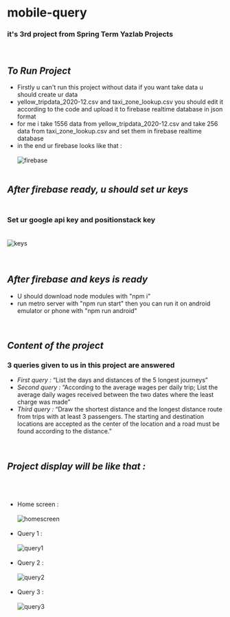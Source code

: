 # mobile-query
### it's 3rd project from Spring Term Yazlab Projects
<br/>

## *To Run Project*
  - Firstly u can't run this project without data if you want take data u should create ur data
  - yellow_tripdata_2020-12.csv and taxi_zone_lookup.csv you should edit it according to the code and upload it to firebase realtime database in json format
  - for me i take 1556 data from yellow_tripdata_2020-12.csv and take 256 data from taxi_zone_lookup.csv and set them in firebase realtime database
  - in the end ur firebase looks like that : <br/><br/>
![firebase](https://github.com/abdussamedkilic/mobile-query/blob/main/pictures/firebase.jpg) <br/><br/>

## *After firebase ready, u should set ur keys*<br/><br/>
### Set ur google api key and positionstack key <br/><br/>
![keys](https://github.com/abdussamedkilic/mobile-query/blob/main/pictures/keys.jpg) <br/><br/>
<br/>

## *After firebase and keys is ready*
  - U should download node modules with "npm i"
  - run metro server with "npm run start" then you can run it on android emulator or phone with "npm run android"
<br/>


## *Content of the project*
### 3 queries given to us in this project are answered
  - *First query :*  “List the days and distances of the 5 longest journeys”
  - *Second query :*  “According to the average wages per daily trip; List the average daily wages received between the two dates where the least charge was made”
  - *Third query :*  “Draw the shortest distance and the longest distance route from trips with at least 3 passengers. The starting and destination locations are accepted as the center of the location and a road must be found according to the distance.”
<br/>

## *Project display will be like that :*<br/><br/><br/>
  - Home screen : <br/><br/>![homescreen](https://github.com/abdussamedkilic/mobile-query/blob/main/pictures/homeScreen.jpg)<br/><br/>
  - Query 1 :<br/><br/> ![query1](https://github.com/abdussamedkilic/mobile-query/blob/main/pictures/query1.jpg)<br/><br/>
  - Query 2 : <br/><br/>![query2](https://github.com/abdussamedkilic/mobile-query/blob/main/pictures/query2.jpg)<br/><br/>
  - Query 3 : <br/><br/>![query3](https://github.com/abdussamedkilic/mobile-query/blob/main/pictures/query3.jpg)<br/><br/>

